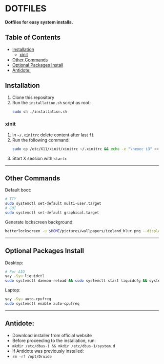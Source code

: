 # DOTFILES <!-- omit from toc -->

**Dotfiles for easy system installs.**

## Table of Contents <!-- omit from toc -->

- [Installation](#installation)
    - [xinit](#xinit)
- [Other Commands](#other-commands)
- [Optional Packages Install](#optional-packages-install)
- [Antidote:](#antidote)

## Installation

1. Clone this repository
2. Run the `installation.sh` script as root:
    ```bash
    sudo sh ./installation.sh
    ```

### xinit

1. In `~/.xinitrc` delete content after last `fi`
2. Run the following command:
    ```bash
    sudo cp /etc/X11/xinit/xinitrc ~/.xinitrc && echo -e "\nexec i3" >> ~/.xinitrc
    ```
3. Start X session with `startx`

---

## Other Commands

Default boot:

```bash
# TTY
sudo systemctl set-default multi-user.target
# GUI
sudo systemctl set-default graphical.target
```

Generate lockscreen background:

```bash
betterlockscreen -u $HOME/pictures/wallpapers/iceland_blur.png --display 1
```

---

## Optional Packages Install

Desktop:

```bash
# For AIO
yay -Syu liquidctl
sudo systemctl daemon-reload && sudo systemctl start liquidcfg && systemctl enable liquidcfg
```

Laptop:

```bash
yay -Syu auto-cpufreq
sudo systemctl enable auto-cpufreq
```

---

## Antidote:

-   Download installer from official website
-   Before proceeding to the installation, run:
-   `mkdir /etc/dbus-1 && mkdir /etc/dbus-1/system.d`
-   If Antidote was previously installed:
-   `rm -rf /opt/Druide`
